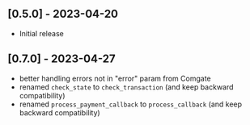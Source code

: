 ## [0.5.0] - 2023-04-20

- Initial release


## [0.7.0] - 2023-04-27

- better handling errors not in "error" param from Comgate
- renamed  `check_state` to `check_transaction` (and keep backward compatibility)
- renamed  `process_payment_callback` to `process_callback` (and keep backward compatibility)
